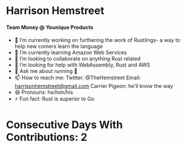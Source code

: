 # Harrison Hemstreet
#### Team Money @ Younique Products

- 🔭 I’m currently working on furthering the work of Rustlings- a way to help new comers learn the language
- 🌱 I’m currently learning Amazon Web Services
- 👯 I’m looking to collaborate on anything Rust related
- 🤔 I’m looking for help with WebAssembly, Rust and AWS
- 💬 Ask me about running 🏃‍
- 📫 How to reach me: Twitter: @TheHemstreet Email: harrisonhemstreet@gmail.com Carrier Pigeon: he'll know the way
- 😄 Pronouns: he/him/his
- ⚡ Fun fact: Rust is superior to Go

# Consecutive Days With Contributions: 2
